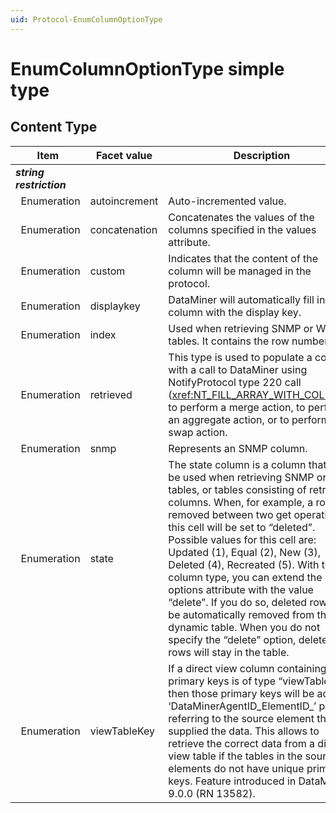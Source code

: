 ```yaml
---
uid: Protocol-EnumColumnOptionType
---
```


# EnumColumnOptionType simple type



## Content Type

|Item|Facet value|Description|
|--- |--- |--- |
|***string restriction***|||
|&nbsp;&nbsp;Enumeration|autoincrement|Auto-incremented value.|
|&nbsp;&nbsp;Enumeration|concatenation|Concatenates the values of the columns specified in the values attribute.|
|&nbsp;&nbsp;Enumeration|custom|Indicates that the content of the column will be managed in the protocol.|
|&nbsp;&nbsp;Enumeration|displaykey|DataMiner will automatically fill in this column with the display key.|
|&nbsp;&nbsp;Enumeration|index|Used when retrieving SNMP or WMI tables. It contains the row number.|
|&nbsp;&nbsp;Enumeration|retrieved|This type is used to populate a column with a call to DataMiner using NotifyProtocol type 220 call (<xref:NT_FILL_ARRAY_WITH_COLUMN>), to perform a merge action, to perform an aggregate action, or to perform a swap action.|
|&nbsp;&nbsp;Enumeration|snmp|Represents an SNMP column.|
|&nbsp;&nbsp;Enumeration|state|The state column is a column that can be used when retrieving SNMP or WMI tables, or tables consisting of retrieved columns. When, for example, a row is removed between two get operations, this cell will be set to “deleted”. Possible values for this cell are: Updated (1), Equal (2), New (3), Deleted (4), Recreated (5). With this column type, you can extend the options attribute with the value “delete”. If you do so, deleted rows will be automatically removed from the dynamic table. When you do not specify the “delete” option, deleted rows will stay in the table.|
|&nbsp;&nbsp;Enumeration|viewTableKey|If a direct view column containing primary keys is of type “viewTableKey”, then those primary keys will be added a ‘DataMinerAgentID_ElementID_’ prefix referring to the source element that supplied the data. This allows to retrieve the correct data from a direct view table if the tables in the source elements do not have unique primary keys. Feature introduced in DataMiner 9.0.0 (RN 13582).|
